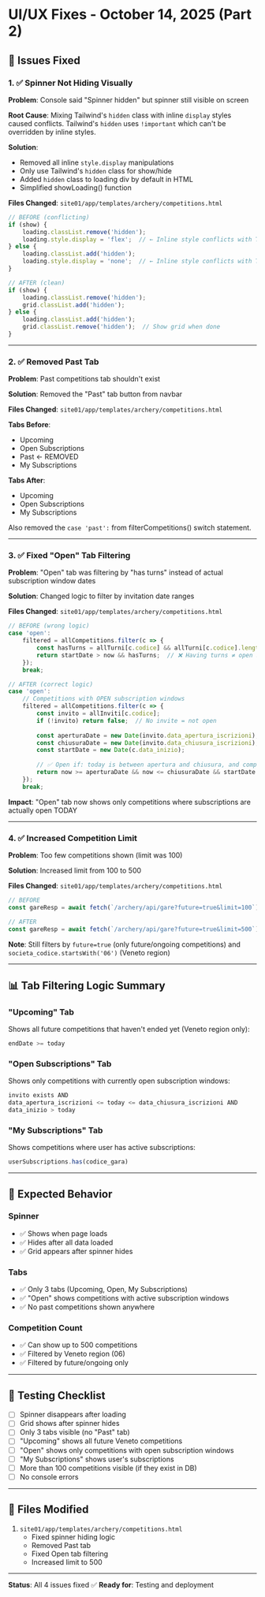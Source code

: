 # UI/UX Fixes - October 14, 2025 (Part 2)

## 🐛 Issues Fixed

### 1. ✅ Spinner Not Hiding Visually
**Problem**: Console said "Spinner hidden" but spinner still visible on screen

**Root Cause**: Mixing Tailwind's `hidden` class with inline `display` styles caused conflicts. Tailwind's `hidden` uses `!important` which can't be overridden by inline styles.

**Solution**: 
- Removed all inline `style.display` manipulations
- Only use Tailwind's `hidden` class for show/hide
- Added `hidden` class to loading div by default in HTML
- Simplified showLoading() function

**Files Changed**: `site01/app/templates/archery/competitions.html`

```javascript
// BEFORE (conflicting)
if (show) {
    loading.classList.remove('hidden');
    loading.style.display = 'flex';  // ← Inline style conflicts with Tailwind
} else {
    loading.classList.add('hidden');
    loading.style.display = 'none';  // ← Inline style conflicts with Tailwind
}

// AFTER (clean)
if (show) {
    loading.classList.remove('hidden');
    grid.classList.add('hidden');
} else {
    loading.classList.add('hidden');
    grid.classList.remove('hidden');  // Show grid when done
}
```

---

### 2. ✅ Removed Past Tab
**Problem**: Past competitions tab shouldn't exist

**Solution**: Removed the "Past" tab button from navbar

**Files Changed**: `site01/app/templates/archery/competitions.html`

**Tabs Before**:
- Upcoming
- Open Subscriptions
- Past ← REMOVED
- My Subscriptions

**Tabs After**:
- Upcoming
- Open Subscriptions
- My Subscriptions

Also removed the `case 'past':` from filterCompetitions() switch statement.

---

### 3. ✅ Fixed "Open" Tab Filtering
**Problem**: "Open" tab was filtering by "has turns" instead of actual subscription window dates

**Solution**: Changed logic to filter by invitation date ranges

**Files Changed**: `site01/app/templates/archery/competitions.html`

```javascript
// BEFORE (wrong logic)
case 'open':
    filtered = allCompetitions.filter(c => {
        const hasTurns = allTurni[c.codice] && allTurni[c.codice].length > 0;
        return startDate > now && hasTurns;  // ❌ Having turns ≠ open subscriptions
    });
    break;

// AFTER (correct logic)
case 'open':
    // Competitions with OPEN subscription windows
    filtered = allCompetitions.filter(c => {
        const invito = allInviti[c.codice];
        if (!invito) return false;  // No invite = not open
        
        const aperturaDate = new Date(invito.data_apertura_iscrizioni);
        const chiusuraDate = new Date(invito.data_chiusura_iscrizioni);
        const startDate = new Date(c.data_inizio);
        
        // ✅ Open if: today is between apertura and chiusura, and competition hasn't started
        return now >= aperturaDate && now <= chiusuraDate && startDate > now;
    });
    break;
```

**Impact**: "Open" tab now shows only competitions where subscriptions are actually open TODAY

---

### 4. ✅ Increased Competition Limit
**Problem**: Too few competitions shown (limit was 100)

**Solution**: Increased limit from 100 to 500

**Files Changed**: `site01/app/templates/archery/competitions.html`

```javascript
// BEFORE
const gareResp = await fetch(`/archery/api/gare?future=true&limit=100`);

// AFTER
const gareResp = await fetch(`/archery/api/gare?future=true&limit=500`);
```

**Note**: Still filters by `future=true` (only future/ongoing competitions) and `societa_codice.startsWith('06')` (Veneto region)

---

## 📊 Tab Filtering Logic Summary

### "Upcoming" Tab
Shows all future competitions that haven't ended yet (Veneto region only):
```javascript
endDate >= today
```

### "Open Subscriptions" Tab
Shows only competitions with currently open subscription windows:
```javascript
invito exists AND
data_apertura_iscrizioni <= today <= data_chiusura_iscrizioni AND
data_inizio > today
```

### "My Subscriptions" Tab
Shows competitions where user has active subscriptions:
```javascript
userSubscriptions.has(codice_gara)
```

---

## 🎯 Expected Behavior

### Spinner
- ✅ Shows when page loads
- ✅ Hides after all data loaded
- ✅ Grid appears after spinner hides

### Tabs
- ✅ Only 3 tabs (Upcoming, Open, My Subscriptions)
- ✅ "Open" shows competitions with active subscription windows
- ✅ No past competitions shown anywhere

### Competition Count
- ✅ Can show up to 500 competitions
- ✅ Filtered by Veneto region (06)
- ✅ Filtered by future/ongoing only

---

## 🧪 Testing Checklist

- [ ] Spinner disappears after loading
- [ ] Grid shows after spinner hides
- [ ] Only 3 tabs visible (no "Past" tab)
- [ ] "Upcoming" shows all future Veneto competitions
- [ ] "Open" shows only competitions with open subscription windows
- [ ] "My Subscriptions" shows user's subscriptions
- [ ] More than 100 competitions visible (if they exist in DB)
- [ ] No console errors

---

## 📝 Files Modified
1. `site01/app/templates/archery/competitions.html`
   - Fixed spinner hiding logic
   - Removed Past tab
   - Fixed Open tab filtering
   - Increased limit to 500

---

**Status**: All 4 issues fixed ✅
**Ready for**: Testing and deployment
